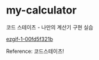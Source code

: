 # my-calculator

코드 스테이츠 - 나만의 계산기 구현 실습


[ezgif-1-00fd5f321b](https://user-images.githubusercontent.com/75575781/180679844-557f7b3f-1ce8-4c07-8d1d-26b492df8c58.gif)


Reference: 코드스테이츠!
